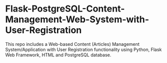 # Flask-PostgreSQL-Content-Management-Web-System-with-User-Registration
This repo includes a Web-based Content (Articles) Management System/Application with User Registration functionality using Python, Flask Web Framework, HTML and PostgreSQL database.
